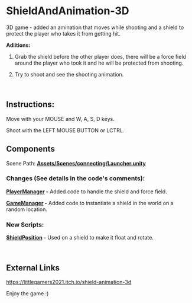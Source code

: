 # ShieldAndAnimation-3D

3D game - added an amination that moves while shooting and a shield to protect the player who takes it from getting hit.

**Adiitions:**

1. Grab the shield before the other player does, there will be a force field around the player who took it and he will be protected from shooting.

2. Try to shoot and see the shooting animation.

<br/>

## Instructions:

Move with your MOUSE and W, A, S, D keys.

Shoot with the LEFT MOUSE BUTTON or LCTRL.
<br/>

## Components

Scene Path: **[Assets/Scenes/connecting/Launcher.unity](Assets/Scenes/connecting/Launcher.unity)**

### Changes (See details in the code's comments):

**[PlayerManager](Assets/scripts/Player/PlayerManager.cs) -** Added code to handle the shield and force field.

**[GameManager](Assets/scripts/GameManger/GameManager.cs) -** Added code to instantiate a shield in the world on a random location.

### New Scripts:

**[ShieldPosition](Assets/scripts/ShieldPosition.cs) -** Used on a shield to make it float and rotate.

<br />

## External Links
https://littlegamers2021.itch.io/shield-animation-3d
<br/>

Enjoy the game :)
